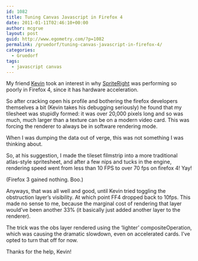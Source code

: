 ```yaml
---
id: 1082
title: Tuning Canvas Javascript in Firefox 4
date: 2011-01-11T02:46:10+00:00
author: mcgrue
layout: post
guid: http://www.egometry.com/?p=1082
permalink: /gruedorf/tuning-canvas-javascript-in-firefox-4/
categories:
  - Gruedorf
tags:
  - javascript canvas
---
```

My friend [Kevin](http://www.luminance.org/inferusgame) took an interest in why [SpriteRight](http://spriteright.com) was performing so poorly in Firefox 4, since it has hardware acceleration. 

So after cracking open his profile and bothering the firefox developers themselves a bit (Kevin takes his debugging seriously) he found that my tilesheet was stupidly formed: it was over 20,000 pixels long and so was much, much larger than a texture can be on a modern video card. This was forcing the renderer to always be in software rendering mode.

When I was dumping the data out of verge, this was not something I was thinking about.

So, at his suggestion, I made the tileset filmstrip into a more traditional atlas-style spritesheet, and after a few nips and tucks in the engine, rendering speed went from less than 10 FPS to over 70 fps on firefox 4! Yay!

(Firefox 3 gained nothing. Boo.)

Anyways, that was all well and good, until Kevin tried toggling the obstruction layer&#8217;s visibility. At which point FF4 dropped back to 10fps. This made no sense to me, because the marginal cost of rendering that layer would&#8217;ve been another 33% (it basically just added another layer to the renderer).

The trick was the obs layer rendered using the &#8216;lighter&#8217; compositeOperation, which was causing the dramatic slowdown, even on accelerated cards. I&#8217;ve opted to turn that off for now.

Thanks for the help, Kevin!